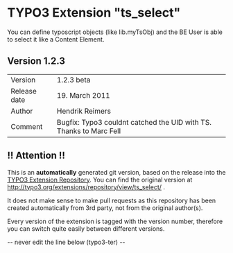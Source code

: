 # TYPO3 Extension "ts_select"
You can define typoscript objects (like lib.myTsObj)
and the BE User is able to select it like a Content Element.

## Version 1.2.3




<table>
	<tr><td>Version</td><td>1.2.3 beta</td></tr>
	<tr><td>Release date</td><td>19. March 2011</td></tr>
	<tr><td>Author</td><td>Hendrik Reimers</td></tr>
	<tr><td>Comment</td><td>Bugfix: Typo3 couldnt catched the UID with TS. Thanks to Marc Fell</td></tr>
</table>

## !! Attention !!
This is an **automatically** generated git version, based on the release into the [TYPO3 Extension Repository](http://www.typo3.org/extensions/).
You can find the original version at http://typo3.org/extensions/repository/view/ts_select/ .

It does not make sense to make pull requests as this repository has been created automatically from 3rd party, not from the original author(s).

Every version of the extension is tagged with the version number, therefore you can switch quite easily between different versions.


-- never edit the line below (typo3-ter) --